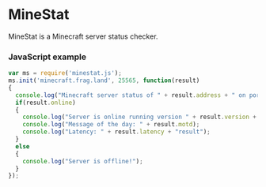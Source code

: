 MineStat
========

MineStat is a Minecraft server status checker.

### JavaScript example
```javascript
var ms = require('minestat.js');
ms.init('minecraft.frag.land', 25565, function(result)
{
  console.log("Minecraft server status of " + result.address + " on port " + result.port + ":");
  if(result.online)
  {
    console.log("Server is online running version " + result.version + " with " + result.current_players + " out of " + result.max_players + " players.");
    console.log("Message of the day: " + result.motd);
    console.log("Latency: " + result.latency + "result");
  }
  else
  {
    console.log("Server is offline!");
  }
});

```

